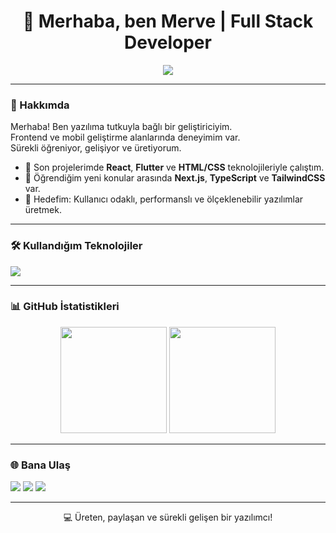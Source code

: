 <h1 align="center">👋 Merhaba, ben Merve | Full Stack Developer</h1>
<p align="center">
  <img src="https://readme-typing-svg.herokuapp.com?center=true&vCenter=true&lines=React+%2F+Flutter+Geliştirici;Sade+%26+Şık+Arayüzler;Back-end+%2B+Front-end+Deneyimi" />
</p>

---

### 🚀 Hakkımda

Merhaba! Ben yazılıma tutkuyla bağlı bir geliştiriciyim.  
Frontend ve mobil geliştirme alanlarında deneyimim var.  
Sürekli öğreniyor, gelişiyor ve üretiyorum.

- 💼 Son projelerimde **React**, **Flutter** ve **HTML/CSS** teknolojileriyle çalıştım.  
- 🧠 Öğrendiğim yeni konular arasında **Next.js**, **TypeScript** ve **TailwindCSS** var.
- 🎯 Hedefim: Kullanıcı odaklı, performanslı ve ölçeklenebilir yazılımlar üretmek.

---

### 🛠️ Kullandığım Teknolojiler

<p align="left">
  <img src="https://skillicons.dev/icons?i=react,flutter,html,css,js,ts,tailwind,redux,git,github,vscode,figma" />
</p>

---

### 📊 GitHub İstatistikleri

<p align="center">
  <img src="https://github-readme-stats.vercel.app/api?username=RMerveKarahan&show_icons=true&theme=radical" height="170" />
  <img src="https://github-readme-stats.vercel.app/api/top-langs/?username=RMerveKarahan&layout=compact&theme=radical" height="170" />
</p>

---

### 🌐 Bana Ulaş

<p align="left">
  <a href="mailto:mailin@ornek.com"><img src="https://img.shields.io/badge/E-mail-D14836?style=for-the-badge&logo=gmail&logoColor=white"/></a>
  <a href="https://linkedin.com/in/kullanici"><img src="https://img.shields.io/badge/LinkedIn-0A66C2?style=for-the-badge&logo=linkedin&logoColor=white"/></a>
  <a href="https://github.com/KULLANICI_ADIN"><img src="https://img.shields.io/badge/GitHub-000000?style=for-the-badge&logo=github&logoColor=white"/></a>
</p>

---

<p align="center">💻 Üreten, paylaşan ve sürekli gelişen bir yazılımcı!</p>
